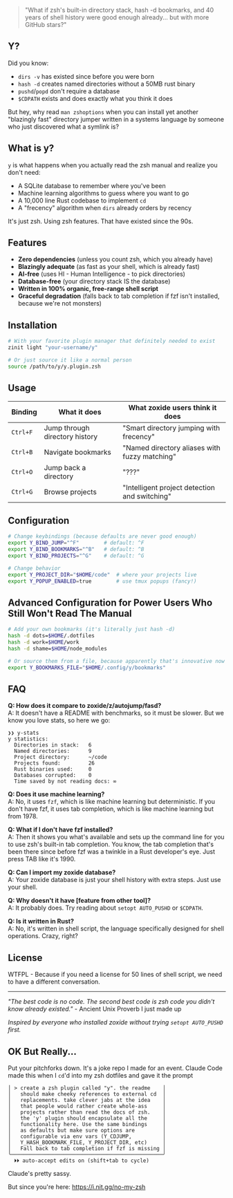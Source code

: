 
> "What if zsh's built-in directory stack, hash -d bookmarks, and 40 years of shell history were good enough already... but with more GitHub stars?"

## Y?

Did you know:
- `dirs -v` has existed since before you were born
- `hash -d` creates named directories without a 50MB rust binary
- `pushd`/`popd` don't require a database
- `$CDPATH` exists and does exactly what you think it does

But hey, why read `man zshoptions` when you can install yet another "blazingly fast" directory jumper written in a systems language by someone who just discovered what a symlink is?

## What is y?

`y` is what happens when you actually read the zsh manual and realize you don't need:
- A SQLite database to remember where you've been
- Machine learning algorithms to guess where you want to go  
- A 10,000 line Rust codebase to implement `cd`
- A "frecency" algorithm when `dirs` already orders by recency

It's just zsh. Using zsh features. That have existed since the 90s.

## Features

- **Zero dependencies** (unless you count zsh, which you already have)
- **Blazingly adequate** (as fast as your shell, which is already fast)
- **AI-free** (uses HI - Human Intelligence - to pick directories)
- **Database-free** (your directory stack IS the database)
- **Written in 100% organic, free-range shell script**
- **Graceful degradation** (falls back to tab completion if fzf isn't installed, because we're not monsters)

## Installation

```bash
# With your favorite plugin manager that definitely needed to exist
zinit light "your-username/y"

# Or just source it like a normal person
source /path/to/y/y.plugin.zsh
```

## Usage

| Binding | What it does | What zoxide users think it does |
|---------|--------------|----------------------------------|
| `Ctrl+F` | Jump through directory history | "Smart directory jumping with frecency" |
| `Ctrl+B` | Navigate bookmarks | "Named directory aliases with fuzzy matching" |
| `Ctrl+O` | Jump back a directory | "???" |
| `Ctrl+G` | Browse projects | "Intelligent project detection and switching" |

## Configuration

```bash
# Change keybindings (because defaults are never good enough)
export Y_BIND_JUMP="^F"        # default: ^F
export Y_BIND_BOOKMARKS="^B"   # default: ^B  
export Y_BIND_PROJECTS="^G"    # default: ^G

# Change behavior
export Y_PROJECT_DIR="$HOME/code"  # where your projects live
export Y_POPUP_ENABLED=true        # use tmux popups (fancy!)
```

## Advanced Configuration for Power Users Who Still Won't Read The Manual

```bash
# Add your own bookmarks (it's literally just hash -d)
hash -d dots=$HOME/.dotfiles
hash -d work=$HOME/work
hash -d shame=$HOME/node_modules

# Or source them from a file, because apparently that's innovative now
export Y_BOOKMARKS_FILE="$HOME/.config/y/bookmarks"
```

## FAQ

**Q: How does it compare to zoxide/z/autojump/fasd?**  
A: It doesn't have a README with benchmarks, so it must be slower. But we know you love stats, so here we go:
```
❯❯ y-stats
y statistics:
  Directories in stack:   6
  Named directories:      9
  Project directory:      ~/code
  Projects found:         26
  Rust binaries used:     0
  Databases corrupted:    0
  Time saved by not reading docs: ∞
```

**Q: Does it use machine learning?**  
A: No, it uses `fzf`, which is like machine learning but deterministic. If you don't have fzf, it uses tab completion, which is like machine learning but from 1978.

**Q: What if I don't have fzf installed?**  
A: Then it shows you what's available and sets up the command line for you to use zsh's built-in tab completion. You know, the tab completion that's been there since before fzf was a twinkle in a Rust developer's eye. Just press TAB like it's 1990.

**Q: Can I import my zoxide database?**  
A: Your zoxide database is just your shell history with extra steps. Just use your shell.

**Q: Why doesn't it have [feature from other tool]?**  
A: It probably does. Try reading about `setopt AUTO_PUSHD` or `$CDPATH`.

**Q: Is it written in Rust?**  
A: No, it's written in shell script, the language specifically designed for shell operations. Crazy, right?

## License

WTFPL - Because if you need a license for 50 lines of shell script, we need to have a different conversation.

---

*"The best code is no code. The second best code is zsh code you didn't know already existed."* - Ancient Unix Proverb I just made up

*Inspired by everyone who installed zoxide without trying `setopt AUTO_PUSHD` first.*


## OK But Really...
Put your pitchforks down. It's a joke repo I made for an event.
Claude Code made this when I `cd`'d into my zsh dotfiles and gave it the prompt
```
│ > create a zsh plugin called "y". the readme    │
│   should make cheeky references to external cd  │
│   replacements. take clever jabs at the idea    │
│   that people would rather create whole-ass     │
│   projects rather than read the docs of zsh.    │
│   the 'y' plugin should encapsulate all the     │
│   functionality here. Use the same bindings     │
│   as defaults but make sure options are         │
│   configurable via env vars (Y_CDJUMP,          │
│   Y_HASH_BOOKMARK_FILE, Y_PROJECT_DIR, etc)     │
│   Fall back to tab completion if fzf is missing │
╰─────────────────────────────────────────────────╯
  ⏵⏵ auto-accept edits on (shift+tab to cycle)
```

Claude's pretty sassy.

But since you're here: https://i.nit.gg/no-my-zsh
